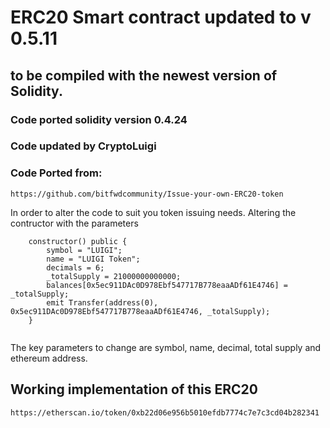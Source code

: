 # ERC20 Smart contract updated to v 0.5.11
## to be compiled with the newest version of Solidity.
### Code ported solidity version 0.4.24
### Code updated by CryptoLuigi

### Code Ported from:
```
https://github.com/bitfwdcommunity/Issue-your-own-ERC20-token
```

In order to alter the code to suit you token issuing needs.
Altering the contructor with the parameters
```
    constructor() public {
        symbol = "LUIGI";
        name = "LUIGI Token";
        decimals = 6;
        _totalSupply = 21000000000000;
        balances[0x5ec911DAc0D978Ebf547717B778eaaADf61E4746] = _totalSupply;
        emit Transfer(address(0), 0x5ec911DAc0D978Ebf547717B778eaaADf61E4746, _totalSupply);
    }
    
```
The key parameters to change are symbol, name, decimal, total supply and ethereum address.

## Working implementation of this ERC20
```
https://etherscan.io/token/0xb22d06e956b5010efdb7774c7e7c3cd04b282341
```
